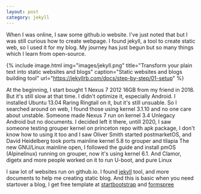 ```yaml
---
layout: post
category: jekyll
---
```

When I was online, I saw some github.io website. I've just noted that but I was still curious how to create webpage. I found jekyll, a tool to create static web, so I used it for my blog.
My journey has just begun but so many things which I learn from open-source.

{% include image.html
            img="images/jekyll.png"
            title="Transform your plain text into static websites and blogs" 
            caption="Static websites and blogs building tool"
            url="https://jekyllrb.com/docs/step-by-step/01-setup" %}

At the beginning, I start bought 1 Nexus 7 2012 16GB from my friend in 2018. But it's still slow at that time.
I didn't optimize it, especially Android. I installed Ubuntu 13.04 Raring Ringtail on it, but it's still unsuable.
So I searched around on web, I found those using kernel 3.1.10 and no one care about unstable. Someone made Nexus 7 run on kernel 3.4 Unlegacy Android but no documents.
I decided left it there, untill 2020, I saw someone testing grouper kernel on princeton repo with apk package, I don't know how to using it too
and I saw Oliver Smith started postmarketOS, and David Heidelberg took ports mainline kernel 5.8 to grouper and tilapia
The new GNU/Linux mainline open, I followed the guide and install pmOS (Alpinelinux) running on grouper, now it's using kernel 6.1. And Clamor, digetx and more people worked on it to run U-boot, and pure Linux

I saw lot of websites run on github.io. I found [jekyll] tool, and more documents to help me creating static blog.
And this is basic when you need startover a blog, I get free template at [startbootstrap] and [formspree]

[jekyll]: https://jekyllrb.com/docs/step-by-step/01-setup
[startbootstrap]: https://startbootstrap.com/previews/clean-blog
[formspree]: https://formspree.io

